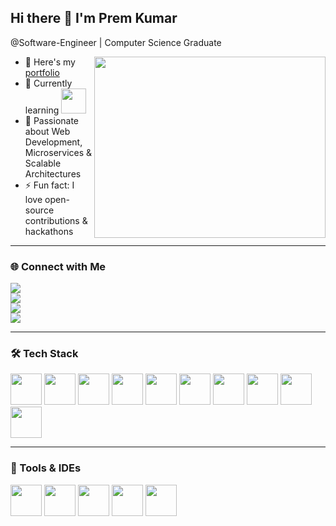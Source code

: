 ## Hi there 👋 I'm Prem Kumar
 @Software-Engineer | Computer Science Graduate

<img align="right" width="370" height="290" src="https://user-images.githubusercontent.com/74038190/212750996-938b257b-266c-45a7-9af7-655341c0f58b.gif">

- 🔭 Here's my [portfolio](https://premkumar-s.web.app/)  
- 🌱 Currently learning <img height="40" src="https://avatars.githubusercontent.com/u/64235328?s=200&v=4"/>
- 🚀 Passionate about Web Development, Microservices & Scalable Architectures  
- ⚡ Fun fact: I love open-source contributions & hackathons  

---

### 🌐 Connect with Me  
[<img src="https://img.shields.io/badge/Twitter-1DA1F2?style=for-the-badge&logo=twitter&logoColor=white" />](https://twitter.com/)  
[<img src="https://img.shields.io/badge/LinkedIn-0077B5?style=for-the-badge&logo=linkedin&logoColor=white" />](https://www.linkedin.com/in/prem-kumar-s-267a73216/)  
[<img src="https://img.shields.io/badge/GitHub-181717?style=for-the-badge&logo=github&logoColor=white" />](https://github.com/Premkumarwebdeveloper)  
[<img src="https://img.shields.io/badge/Instagram-E4405F?style=for-the-badge&logo=instagram&logoColor=white" />](https://www.instagram.com/)  

---

### 🛠 Tech Stack  
<img height="50" src="https://img.icons8.com/color/48/000000/javascript.png"/> <img height="50" src="https://img.icons8.com/color/48/000000/react-native.png"/> <img height="50" src="https://img.icons8.com/color/48/000000/nodejs.png"/> <img height="50" src="https://img.icons8.com/color/48/000000/mongodb.png"/> <img height="50" src="https://img.icons8.com/color/48/000000/mysql-logo.png"/> <img height="50" src="https://img.icons8.com/color/48/000000/html-5.png"/> <img height="50" src="https://img.icons8.com/color/48/000000/css3.png"/> <img height="50" src="https://img.icons8.com/color/48/000000/bootstrap.png"/> 
<img height="50" src="https://img.icons8.com/color/48/000000/tailwind_css.png"/>
<img height="50" src="https://w7.pngwing.com/pngs/690/910/png-transparent-redis-redis-icon-thumbnail.png"/>

---

### 🔧 Tools & IDEs  
<img height="50" src="https://img.icons8.com/color/48/000000/visual-studio-code-2019.png"/> <img height="50" src="https://img.icons8.com/color/48/000000/git.png"/> <img height="50" src="https://img.icons8.com/color/48/000000/github.png"/> <img height="50" src="https://img.icons8.com/color/48/000000/figma.png"/> <img height="50" src="https://img.icons8.com/color/48/000000/netlify.png"/>

